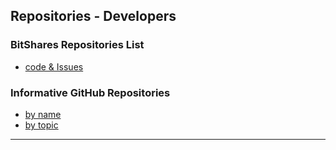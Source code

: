 ##  Repositories - Developers


### BitShares Repositories List 
- [code & Issues](/forge/shared_repo/bitshares_repos.md#bitshares-github-code--issues-list)


### Informative GitHub Repositories
- [by name](/forge/shared_repo/repo_byname_list.md#informative-github-repositories)
- [by topic](/forge/shared_repo/repo_bytopic_list.md#informative-github-repositories)


****
